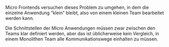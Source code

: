 Micro Frontends versuchen dieses Problem zu umgehen, in dem die einzelne Anwendung &ldquo;klein&rdquo; bleibt, also von einem kleinen Team bearbeitet werden kann.

Die Schnittstellen der Micro Anwendungen müssen zwar zwischen den Teams klar definiert werden, aber das ist üblicherweise kein Vergleich, in einem Monolithen Team alle Kommunikationswege einhalten zu müssen.

